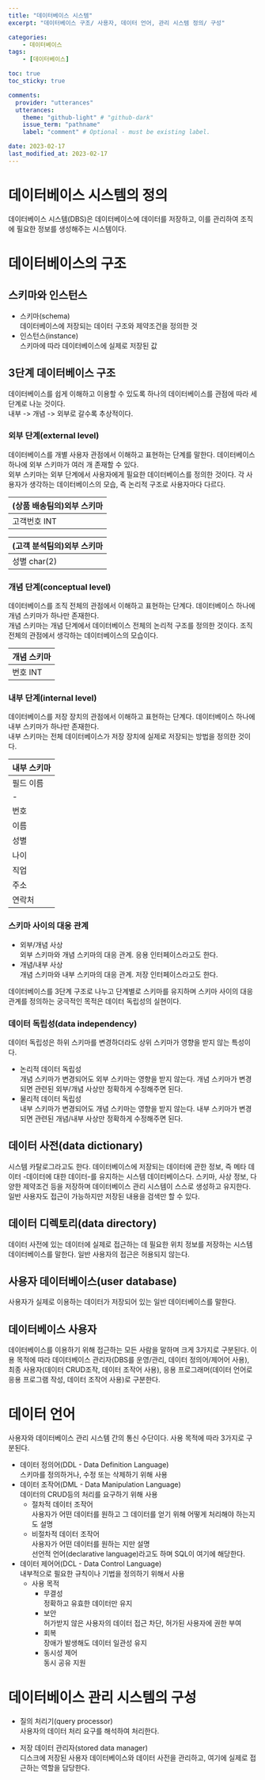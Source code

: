```yaml
---
title: "데이터베이스 시스템"
excerpt: "데이터베이스 구조/ 사용자, 데이터 언어, 관리 시스템 정의/ 구성"

categories:
    - 데이터베이스
tags:
    - [데이터베이스]

toc: true
toc_sticky: true

comments:
  provider: "utterances"
  utterances:
    theme: "github-light" # "github-dark"
    issue_term: "pathname"
    label: "comment" # Optional - must be existing label.

date: 2023-02-17
last_modified_at: 2023-02-17
---
```

# 데이터베이스 시스템의 정의 
데이터베이스 시스템(DBS)은 데이터베이스에 데이터를 저장하고, 이를 관리하여 조직에 필요한 정보를 생성해주는 시스템이다.  

# 데이터베이스의 구조

## 스키마와 인스턴스
- 스키마(schema)  
데이터베이스에 저장되는 데이터 구조와 제약조건을 정의한 것  
- 인스턴스(instance)  
스키마에 따라 데이터베이스에 실제로 저장된 값  

## 3단계 데이터베이스 구조
데이터베이스를 쉽게 이해하고 이용할 수 있도록 하나의 데이터베이스를 관점에 따라 세 단계로 나눈 것이다.  
내부 -> 개념 -> 외부로 갈수록 추상적이다.  

### 외부 단계(external level)  
데이터베이스를 개별 사용자 관점에서 이해하고 표현하는 단계를 말한다. 데이터베이스 하나에 외부 스키마가 여러 개 존재할 수 있다.  
외부 스키마는 외부 단계에서 사용자에게 필요한 데이터베이스를 정의한 것이다. 각 사용자가 생각하는 데이터베이스의 모습, 즉 논리적 구조로 사용자마다 다르다.  

|(상품 배송팀의)외부 스키마|
|-|
|고객번호 INT|고객이름 CHAR(10)|주소 CHAR(20)|연락처 CHAR(20)|  

|(고객 분석팀의)외부 스키마|
|-|
|성별 char(2)|나이 INT|직업 CHAR(10)|

### 개념 단계(conceptual level)  
데이터베이스를 조직 전체의 관점에서 이해하고 표현하는 단계다. 데이터베이스 하나에 개념 스키마가 하나만 존재한다.  
개념 스키마는 개념 단계에서 데이터베이스 전체의 논리적 구조를 정의한 것이다. 조직 전체의 관점에서 생각하는 데이터베이스의 모습이다.  

|개념 스키마|
|-|
|번호 INT |이름 CHAR(10)|성별 CHAR(2)|나이 INT|직업 CHAR(10)|주소 CHAR(20)|연락처 CHAR(20)|

### 내부 단계(internal level)  
데이터베이스를 저장 장치의 관점에서 이해하고 표현하는 단계다. 데이터베이스 하나에 내부 스키마가 하나만 존재한다.  
내부 스키마는 전체 데이터베이스가 저장 장치에 실제로 저장되는 방법을 정의한 것이다.  

|내부 스키마|
|-|
|필드 이름|필드 크기|OFFSET|
|-|
|번호|4바이트|0|
|이름|10바이트|4|
|성별|2바이트|14|
|나이|4바이트|16|
|직업|10바이트|20|
|주소|20바이트|30|
|연락처|20바이트|50|

### 스키마 사이의 대응 관계
- 외부/개념 사상  
외부 스키마와 개념 스키마의 대응 관계. 응용 인터페이스라고도 한다.  
- 개념/내부 사상  
개념 스키마와 내부 스키마의 대응 관계. 저장 인터페이스라고도 한다.  

데이터베이스를 3단계 구조로 나누고 단계별로 스키마를 유지하며 스키마 사이의 대응 관계를 정의하는 궁극적인 목적은 데이터 독립성의 실현이다.  

### 데이터 독립성(data independency)
데이터 독립성은 하위 스키마를 변경하더라도 상위 스키마가 영향을 받지 않는 특성이다.  
- 논리적 데이터 독립성  
개념 스키마가 변경되어도 외부 스키마는 영향을 받지 않는다. 개념 스키마가 변경되면 관련된 외부/개념 사상만 정확하게 수정해주면 된다.  
- 물리적 데이터 독립성  
내부 스키마가 변경되어도 개념 스키마는 영향을 받지 않는다. 내부 스키마가 변경되면 관련된 개념/내부 사상만 정확하게 수정해주면 된다.  

## 데이터 사전(data dictionary)
시스템 카탈로그라고도 한다. 데이터베이스에 저장되는 데이터에 관한 정보, 즉 메타 데이터 -데이터에 대한 데이터-를 유지하는 시스템 데이터베이스다. 스키마, 사상 정보, 다양한 제약조건 등을 저장하며 데이터베이스 관리 시스템이 스스로 생성하고 유지한다. 일반 사용자도 접근이 가능하지만 저장된 내용을 검색만 할 수 있다.  

## 데이터 디렉토리(data directory)
데이터 사전에 있는 데이터에 실제로 접근하는 데 필요한 위치 정보를 저장하는 시스템 데이터베이스를 말한다. 일반 사용자의 접근은 허용되지 않는다.  

## 사용자 데이터베이스(user database)
사용자가 실제로 이용하는 데이터가 저장되어 있는 일반 데이터베이스를 말한다.  

## 데이터베이스 사용자
데이터베이스를 이용하기 위해 접근하는 모든 사람을 말하며 크게 3가지로 구분된다. 이용 목적에 따라 데이터베이스 관리자(DBS를 운영/관리, 데이터 정의어/제어어 사용), 최종 사용자(데이터 CRUD조작, 데이터 조작어 사용), 응용 프로그래머(데이터 언어로 응용 프로그램 작성, 데이터 조작어 사용)로 구분한다.  

# 데이터 언어
사용자와 데이터베이스 관리 시스템 간의 통신 수단이다. 사용 목적에 따라 3가지로 구분된다.  
- 데이터 정의어(DDL - Data Definition Language)  
스키마를 정의하거나, 수정 또는 삭제하기 위해 사용  
- 데이터 조작어(DML - Data Manipulation Language)  
데이터의 CRUD등의 처리를 요구하기 위해 사용  
  - 절차적 데이터 조작어  
사용자가 어떤 데이터를 원하고 그 데이터를 얻기 위해 어떻게 처리해야 하는지도 설명  
  - 비절차적 데이터 조작어  
사용자가 어떤 데이터를 원하는 지만 설명  
선언적 언어(declarative language)라고도 하며 SQL이 여기에 해당한다.  
- 데이터 제어어(DCL - Data Control Language)  
내부적으로 필요한 규칙이나 기법을 정의하기 위해서 사용  
  - 사용 목적  
    - 무결성  
    정확하고 유효한 데이터만 유지
    - 보안  
    허가받지 않은 사용자의 데이터 접근 차단, 허가된 사용자에 권한 부여  
    - 회복  
    장애가 발생해도 데이터 일관성 유지  
    - 동시성 제어  
    동시 공유 지원  

# 데이터베이스 관리 시스템의 구성
- 질의 처리기(query processor)  
사용자의 데이터 처리 요구를 해석하여 처리한다.  

- 저장 데이터 관리자(stored data manager)  
디스크에 저장된 사용자 데이터베이스와 데이터 사전을 관리하고, 여기에 실제로 접근하는 역할을 담당한다.  
